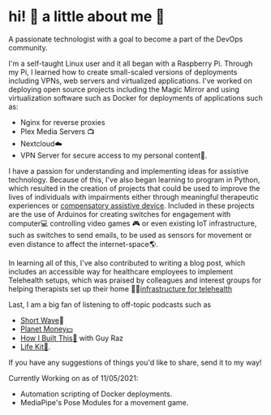# hi! :wave: a little about me :boy:
A passionate technologist with a goal to become a part of the DevOps community.

I'm a self-taught Linux user and it all began with a Raspberry Pi. Through my Pi, I learned how to create small-scaled versions of deployments including VPNs, web servers and virtualized applications. I've worked on deploying open source projects including the Magic Mirror and using virtualization software such as Docker for deployments of applications such as:

- Nginx for reverse proxies
- Plex Media Servers :tv:
- Nextcloud:cloud:
- VPN Server for secure access to my personal content:closed_lock_with_key:.

I have a passion for understanding and implementing ideas for assistive technology. Because of this, I've also began learning to program in Python, which resulted in the creation of projects that could be used to improve the lives of individuals with impairments either through meaningful therapeutic experiences or [compensatory assistive device](https://github.com/kawangwong/handtracking_mouse). Included in these projects are the use of Arduinos for creating switches for engagement with computer:computer: controlling video games :video_game: or even existing IoT infrastructure, such as switches to send emails, to be used as sensors for movement or even distance to affect the internet-space🌎.

In learning all of this, I've also contributed to writing a blog post, which includes an accessible way for healthcare employees to implement Telehealth setups, which was praised by colleagues and interest groups for helping therapists set up their home 👨‍⚕️[infrastructure for telehealth](https://otvijay.com/2020/08/23/comprehensive-guide-to-setup-for-telehealth/)

Last, I am a big fan of listening to off-topic podcasts such as

- [Short Wave](https://www.npr.org/podcasts/510351/short-wave)🧪
- [Planet Money:dollar:](https://www.npr.org/podcasts/510289/planet-money/)
- [How I Built This:hammer:](https://www.npr.org/podcasts/510313/how-i-built-this) with Guy Raz
- [Life Kit:school_satchel:](https://www.npr.org/lifekit).

If you have any suggestions of things you'd like to share, send it to my way!


Currently Working on as of 11/05/2021:

- Automation scripting of Docker deployments.
- MediaPipe's Pose Modules for a movement game.
